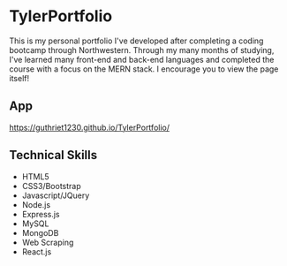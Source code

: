 # TylerPortfolio
This is my personal portfolio I've developed after completing a coding bootcamp through Northwestern. Through my many months of studying, I've learned many front-end and back-end languages and completed the course with a focus on the MERN stack. I encourage you to view the page itself! 

App
------
https://guthriet1230.github.io/TylerPortfolio/

Technical Skills
------
- HTML5
- CSS3/Bootstrap
- Javascript/JQuery
- Node.js
- Express.js
- MySQL
- MongoDB
- Web Scraping
- React.js
